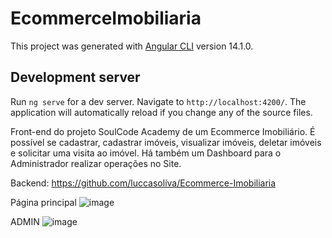 # EcommerceImobiliaria

This project was generated with [Angular CLI](https://github.com/angular/angular-cli) version 14.1.0.

## Development server

Run `ng serve` for a dev server. Navigate to `http://localhost:4200/`. The application will automatically reload if you change any of the source files.

Front-end do projeto SoulCode Academy de um Ecommerce Imobiliário.
É possível se cadastrar, cadastrar imóveis, visualizar imóveis, deletar imóveis e solicitar uma visita ao imóvel.
Há também um Dashboard para o Administrador realizar operações no Site.

Backend: https://github.com/luccasoliva/Ecommerce-Imobiliaria

Página principal
![image](https://user-images.githubusercontent.com/58635996/205204975-b0fa884a-25fd-4eaa-9056-427899c6ed20.png)

ADMIN
![image](https://user-images.githubusercontent.com/58635996/205206873-feea5619-9480-4b42-944f-898f3d3f59a3.png)
